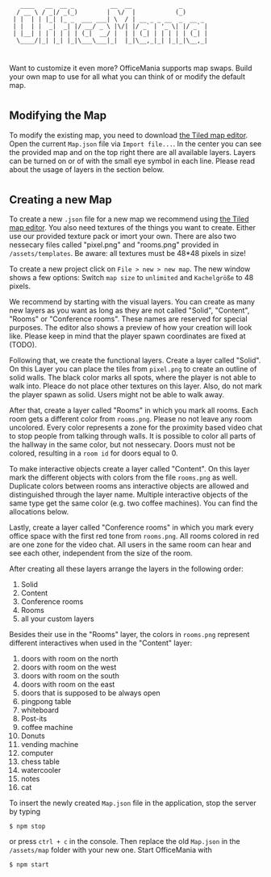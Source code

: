 ```
   ____   __  __ _          __  __             _       
  / __ \ / _|/ _(_)        |  \/  |           (_)      
 | |  | | |_| |_ _  ___ ___| \  / | __ _ _ __  _  __ _ 
 | |  | |  _|  _| |/ __/ _ \ |\/| |/ _` | '_ \| |/ _` |
 | |__| | | | | | | (_|  __/ |  | | (_| | | | | | (_| |
  \____/|_| |_| |_|\___\___|_|  |_|\__,_|_| |_|_|\__,_|
```

#
Want to customize it even more? OfficeMania supports map swaps. Build your own map to use for all what you can think of or modify the default map.

#

## Modifying the Map

To modify the existing map, you need to download [the Tiled map editor](https://thorbjorn.itch.io/tiled). Open the current `Map.json` file via `Import file...`. In the center you can see the provided map and on the top right there are all available layers. Layers can be turned on or of with the small eye symbol in each line. Please read about the usage of layers in the section below.

# 

## Creating a new Map

To create a new `.json` file for a new map we recommend using [the Tiled map editor](https://thorbjorn.itch.io/tiled).
You also need textures of the things you want to create. Either use our provided texture pack or imort your own. There are also two nessecary files called "pixel.png" and "rooms.png" provided in `/assets/templates`. Be aware: all textures must be 48*48 pixels in size!

To create a new project click on `File > new > new map`. The new window shows a few options:
Switch `map size` to `unlimited` and `Kachelgröße` to 48 pixels.

We recommend by starting with the visual layers. You can create as many new layers as you want as long as they are not called
"Solid", "Content", "Rooms" or "Conference rooms". These names are reserved for special purposes. The editor also shows a preview of how your creation will look like. Please keep in mind that the player spawn coordinates are fixed at (TODO).

Following that, we create the functional layers. Create a layer called "Solid". On this Layer you can place the tiles from `pixel.png` to create an outline of solid walls. The black color marks all spots, where the player is not able to walk into. Pleace do not place other textures on this layer. Also, do not mark the player spawn as solid. Users might not be able to walk away.

After that, create a layer called "Rooms" in which you mark all rooms. Each room gets a different color from `rooms.png`. Please no not leave any room uncolored. Every color represents a zone for the proximity based video chat to stop people from talking through walls. It is possible to color all parts of the hallway in the same color, but not nessecary. Doors must not be colored, resulting in a `room id` for doors equal to 0.

To make interactive objects create a layer called "Content". On this layer mark the different objects with
colors from the file `rooms.png` as well. Duplicate colors between rooms ans interactive objects are allowed and distinguished through the layer name. Multiple interactive objects of the same type get the same color (e.g. two coffee machines). You can find the allocations below. 

Lastly, create a layer called "Conference rooms" in which you mark every office space with the first red tone from `rooms.png`. All rooms colored in red are one zone for the video chat. All users in the same room can hear and see each other, independent from the size of the room.

After creating all these layers arrange the layers in the following order:
1. Solid
2. Content
3. Conference rooms
4. Rooms
5. all your custom layers

Besides their use in the "Rooms" layer, the colors in `rooms.png` represent different interactives when used in the "Content" layer:
1. doors with room on the north
2. doors with room on the west
3. doors with room on the south
4. doors with room on the east
5. doors that is supposed to be always open
6. pingpong table
7. whiteboard
8. Post-its
9. coffee machine
10. Donuts
11. vending machine
12. computer
15. chess table
16. watercooler
17. notes
18. cat

To insert the newly created `Map.json` file in the application, stop the server by typing 

```
$ npm stop
```

or press `ctrl + c` in the console. Then replace the old `Map.json` in the `/assets/map` folder with your new one.
Start OfficeMania with

```
$ npm start
```


#